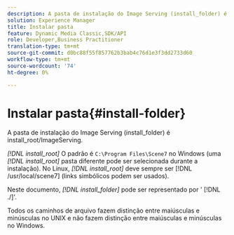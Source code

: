 ```yaml
---
description: A pasta de instalação do Image Serving (install_folder) é install_root/ImageServing.
solution: Experience Manager
title: Instalar pasta
feature: Dynamic Media Classic,SDK/API
role: Developer,Business Practitioner
translation-type: tm+mt
source-git-commit: d0bc88f55f857762b3bab4c76d1e3f3dd2733d60
workflow-type: tm+mt
source-wordcount: '74'
ht-degree: 0%

---
```



# Instalar pasta{#install-folder}

A pasta de instalação do Image Serving (install_folder) é install_root/ImageServing.

*[!DNL install_root]* O padrão é  `C:\Program Files\Scene7` no Windows (uma  *[!DNL install_root]* pasta diferente pode ser selecionada durante a instalação). No Linux, *[!DNL install_root]* deve sempre ser [!DNL /usr/local/scene7] (links simbólicos podem ser usados).

Neste documento, *[!DNL install_folder]* pode ser representado por &#39; [!DNL ./]&#39;.

Todos os caminhos de arquivo fazem distinção entre maiúsculas e minúsculas no UNIX e não fazem distinção entre maiúsculas e minúsculas no Windows.
